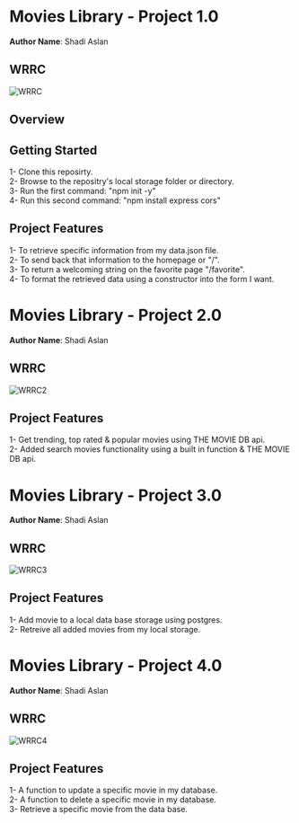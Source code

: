 # Movies Library - Project 1.0

**Author Name**: Shadi Aslan

## WRRC
![WRRC](https://user-images.githubusercontent.com/70282602/154858648-3de16e61-4ce7-491c-a860-5887b28fa675.png)


## Overview

## Getting Started
<!-- What are the steps that a user must take in order to build this app on their own machine and get it running? -->
1- Clone this reposirty.  
2- Browse to the repositry's local storage folder or directory.  
3- Run the first command: "npm init -y"  
4- Run this second command: "npm install express cors"  



## Project Features
<!-- What are the features included in you app -->
 1- To retrieve specific information from my data.json file.  
 2- To send back that information to the homepage or "/".  
 3- To return a welcoming string on the favorite page "/favorite".  
 4- To format the retrieved data using a constructor into the form I want.  




# Movies Library - Project 2.0

**Author Name**: Shadi Aslan

## WRRC
![WRRC2](https://user-images.githubusercontent.com/70282602/155857450-bafceeee-cfa5-4a4d-9860-2cbb269db072.png)


## Project Features
<!-- What are the features included in you app -->
 1- Get trending, top rated & popular movies using THE MOVIE DB api.   
 2- Added search movies functionality using a built in function & THE MOVIE DB api.
 
 
 
 
 
 
 # Movies Library - Project 3.0

**Author Name**: Shadi Aslan

## WRRC
![WRRC3](https://user-images.githubusercontent.com/70282602/155857529-ba985e20-54a3-4421-a5e9-924683166a2b.png)


## Project Features
<!-- What are the features included in you app -->
 1- Add movie to a local data base storage using postgres.    
 2- Retreive all added movies from my local storage.    
 
 
 
 
 
 
 # Movies Library - Project 4.0

**Author Name**: Shadi Aslan

## WRRC
![WRRC4](https://user-images.githubusercontent.com/70282602/155857602-88619132-943f-4c34-b716-c6e3c33578aa.png)


## Project Features
<!-- What are the features included in you app -->
 1- A function to update a specific movie in my database.   
 2- A function to delete a specific movie in my database.   
 3- Retrieve a specific movie from the data base.








